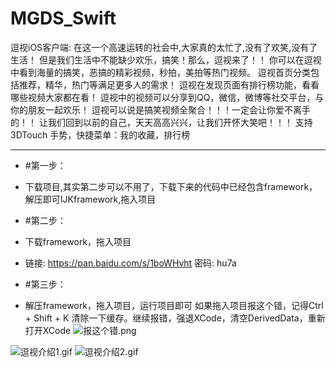 # MGDS_Swift
逗视iOS客户端: 在这一个高速运转的社会中,大家真的太忙了,没有了欢笑,没有了生活！ 但是我们生活中不能缺少欢乐，搞笑！那么，逗视来了！！ 你可以在逗视中看到海量的搞笑，恶搞的精彩视频，秒拍，美拍等热门视频。 逗视首页分类包括推荐，精华，热门等满足更多人的需求！ 逗视在发现页面有排行榜功能，看看哪些视频大家都在看！ 逗视中的视频可以分享到QQ，微信，微博等社交平台，与你的朋友一起欢乐！ 逗视可以说是搞笑视频全聚合！！！一定会让你爱不离手的！！ 让我们回到以前的自己，天天高高兴兴，让我们开怀大笑吧！！！ 支持3DTouch 手势，快捷菜单：我的收藏，排行榜
***

- #第一步：
 - 下载项目,其实第二步可以不用了，下载下来的代码中已经包含framework，解压即可IJKframework,拖入项目
  
- #第二步：
 - 下载framework，拖入项目
 - 链接: https://pan.baidu.com/s/1boWHvht 密码: hu7a

- #第三步：
 - 解压framework，拖入项目，运行项目即可
 如果拖入项目报这个错，记得Ctrl + Shift + K 清除一下缓存。继续报错，强退XCode，清空DerivedData，重新打开XCode
 ![报这个错.png](http://upload-images.jianshu.io/upload_images/1429890-0b89560ecafeb462.png?imageMogr2/auto-orient/strip%7CimageView2/2/w/1240)
 
 ![逗视介绍1.gif](http://upload-images.jianshu.io/upload_images/1429890-ecd25e08d367c32e.gif?imageMogr2/auto-orient/strip)
 ![逗视介绍2.gif](http://upload-images.jianshu.io/upload_images/1429890-91b427263bc09abd.gif?imageMogr2/auto-orient/strip)
